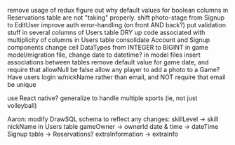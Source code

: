 remove usage of redux
figure out why default values for boolean columns in Reservations table are not "taking" properly.
shift photo-stage from Signup to EditUser
improve auth error-handling (on front AND back?)
put validation stuff in several columns of Users table
DRY up code associated with multiplicity of columns in Users table
consolidate Account and Signup components
change cell DataTypes from INTEGER to BIGINT
in game model/migration file, change date to datetime?
in model files insert associations between tables
remove default value for game date, and require that allowNull be false
allow any player to add a photo to a Game?
Have users login w/nickName rather than email, and NOT require that email be unique

use React native?
generalize to handle multiple sports (ie, not just volleyball)

Aaron: modify DrawSQL schema to reflect any changes:
    skillLevel -> skill
    nickName in Users table
    gameOwner -> ownerId
    date & time -> dateTime
    Signup table -> Reservations?
    extraInformation -> extraInfo
